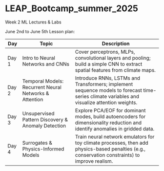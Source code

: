 # LEAP_Bootcamp_summer_2025
Week 2 ML Lectures &amp; Labs

June 2nd to June 5th Lesson plan: 

| Day   | Topic                                                       | Description                                                                                                         |
|-------|-------------------------------------------------------------|---------------------------------------------------------------------------------------------------------------------|
| Day 1 | Intro to Neural Networks and CNNs                           | Cover perceptrons, MLPs, convolutional layers and pooling; build a simple CNN to extract spatial features from climate maps. |
| Day 2 | Temporal Models: Recurrent Neural Networks & Attention      | Introduce RNNs, LSTMs and Transformers; implement sequence models to forecast time-series climate variables and visualize attention weights. |
| Day 3 | Unsupervised Pattern Discovery & Anomaly Detection          | Explore PCA/EOF for dominant modes, build autoencoders for dimensionality reduction and identify anomalies in gridded data. |
| Day 4 | Surrogates & Physics-Informed Models                        | Train neural network emulators for toy climate processes, then add physics-based penalties (e.g., conservation constraints) to improve realism. |









